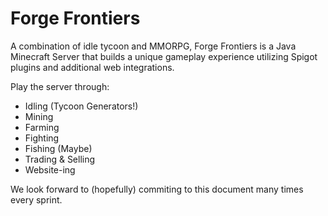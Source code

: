 # Forge Frontiers

A combination of idle tycoon and MMORPG, Forge Frontiers is a Java Minecraft Server that builds a unique gameplay experience utilizing Spigot plugins and additional web integrations.

Play the server through:
- Idling (Tycoon Generators!)
- Mining
- Farming
- Fighting
- Fishing (Maybe)
- Trading & Selling
- Website-ing

We look forward to (hopefully) commiting to this document many times every sprint.  
